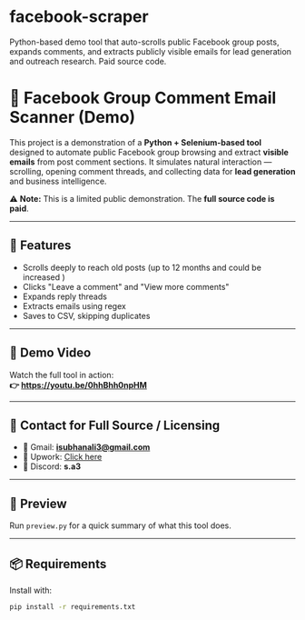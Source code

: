 # facebook-scraper
Python-based demo tool that auto-scrolls public Facebook group posts, expands comments, and extracts publicly visible emails for lead generation and outreach research. Paid source code.

# 📧 Facebook Group Comment Email Scanner (Demo)

This project is a demonstration of a **Python + Selenium-based tool** designed to automate public Facebook group browsing and extract **visible emails** from post comment sections. It simulates natural interaction — scrolling, opening comment threads, and collecting data for **lead generation** and business intelligence.

⚠️ **Note:** This is a limited public demonstration. The **full source code is paid**.

---

## 🚀 Features

- Scrolls deeply to reach old posts (up to 12 months and could be increased )
- Clicks "Leave a comment" and "View more comments"
- Expands reply threads
- Extracts emails using regex
- Saves to CSV, skipping duplicates

---

## 📼 Demo Video

Watch the full tool in action:  
**👉 https://youtu.be/0hhBhh0npHM**

---

## 💼 Contact for Full Source / Licensing

- 📧 Gmail: **isubhanali3@gmail.com**  
- 💼 Upwork: [Click here](https://www.upwork.com/freelancers/~01b6c1b6819be875f2?mp_source=share)  
- 💬 Discord: **s.a3**

---

## 🧪 Preview

Run `preview.py` for a quick summary of what this tool does.

---

## 📦 Requirements

Install with:

```bash
pip install -r requirements.txt
